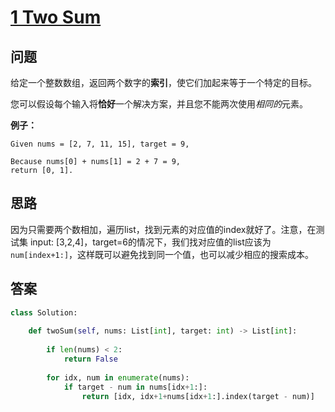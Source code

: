 # [1 Two Sum](https://leetcode.com/problems/two-sum/)

## 问题

给定一个整数数组，返回两个数字的**索引**，使它们加起来等于一个特定的目标。

您可以假设每个输入将**恰好**一个解决方案，并且您不能两次使用*相同的*元素。

**例子：**

```
Given nums = [2, 7, 11, 15], target = 9,

Because nums[0] + nums[1] = 2 + 7 = 9,
return [0, 1].
```

## 思路

 因为只需要两个数相加，遍历list，找到元素的对应值的index就好了。注意，在测试集 input: [3,2,4]，target=6的情况下，我们找对应值的list应该为`num[index+1:]`，这样既可以避免找到同一个值，也可以减少相应的搜索成本。

## 答案

```python
class Solution:
    
    def twoSum(self, nums: List[int], target: int) -> List[int]:
        
        if len(nums) < 2:
            return False
        
        for idx, num in enumerate(nums):
            if target - num in nums[idx+1:]:
                return [idx, idx+1+nums[idx+1:].index(target - num)]
```

